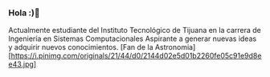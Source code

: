### Hola :)👋
Actualmente estudiante del Instituto Tecnológico de Tijuana en la carrera de Ingeniería en Sistemas Computacionales
Aspirante a generar nuevas ideas y adquirir nuevos conocimientos.
[Fan de la Astronomia][https://i.pinimg.com/originals/21/44/d0/2144d02e5d01b2260fe05c91e9d8ee43.jpg]

<!--
**DanielMb17/DanielMb17** is a ✨ _special_ ✨ repository because its `README.md` (this file) appears on your GitHub profile.


- 🔭 I’m currently working on ...
- 🌱 I’m currently learning ...
- 👯 I’m looking to collaborate on ...
- 🤔 I’m looking for help with ...
- 💬 Ask me about ...
- 📫 How to reach me: ...
- 😄 Pronouns: ...
- ⚡ Fun fact: ...
-->
